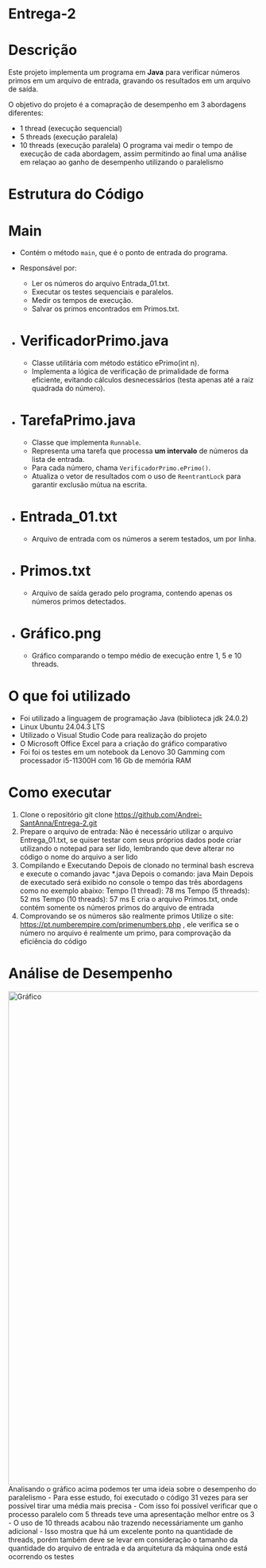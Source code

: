 # Entrega-2


# Descrição
Este projeto implementa um programa em **Java** para verificar números primos em um arquivo de entrada, gravando os resultados em um arquivo de saída.

O objetivo do projeto é a comapração de desempenho em 3 abordagens diferentes:
 - 1 thread (execução sequencial)
 - 5 threads (execução paralela)
 - 10 threads (execução paralela)
O programa vai medir o tempo de execução de cada abordagem, assim permitindo ao final uma análise em relaçao ao ganho de desempenho utilizando o paralelismo

# Estrutura do Código
# Main 
  - Contém o método `main`, que é o ponto de entrada do programa.  
  - Responsável por:
    - Ler os números do arquivo Entrada_01.txt.
    - Executar os testes sequenciais e paralelos.
    - Medir os tempos de execução.
    - Salvar os primos encontrados em Primos.txt.

- # VerificadorPrimo.java 
  - Classe utilitária com método estático ePrimo(int n).  
  - Implementa a lógica de verificação de primalidade de forma eficiente, evitando cálculos desnecessários (testa apenas até a raiz quadrada do número).

- # TarefaPrimo.java 
  - Classe que implementa `Runnable`.  
  - Representa uma tarefa que processa **um intervalo** de números da lista de entrada.  
  - Para cada número, chama `VerificadorPrimo.ePrimo()`.  
  - Atualiza o vetor de resultados com o uso de `ReentrantLock` para garantir exclusão mútua na escrita.

- # Entrada_01.txt 
  - Arquivo de entrada com os números a serem testados, um por linha.  

- # Primos.txt
  - Arquivo de saída gerado pelo programa, contendo apenas os números primos detectados.  

- # Gráfico.png  
  - Gráfico comparando o tempo médio de execução entre 1, 5 e 10 threads.
 
  
# O que foi utilizado
- Foi utilizado a linguagem de programação Java (biblioteca jdk 24.0.2)
- Linux Ubuntu  24.04.3 LTS
- Utilizado o Visual Studio Code para realização do projeto
- O Microsoft Office Excel para a criação do gráfico comparativo
- Foi foi os testes em um notebook da Lenovo 30 Gamming com processador i5-11300H com 16 Gb de memória RAM

# Como executar
1. Clone o repositório
git clone https://github.com/Andrei-SantAnna/Entrega-2.git
2. Prepare o arquivo de entrada:
Não é necessário utilizar o arquivo Entrega_01.txt, se quiser testar com seus próprios dados pode criar utilizando o notepad para ser lido, lembrando que deve alterar no código o nome do arquivo a ser lido
3. Compilando e Executando
Depois de clonado no terminal bash escreva e execute o comando
javac *.java
Depois o comando:
java Main
Depois de executado será exibido no console o tempo das três abordagens como no exemplo abaixo:
Tempo (1 thread): 78 ms
Tempo (5 threads): 52 ms
Tempo (10 threads): 57 ms
E cria o arquivo Primos.txt, onde contém somente os números primos do arquivo de entrada
4. Comprovando se os números são realmente primos
Utilize o site: https://pt.numberempire.com/primenumbers.php , ele verifica se o número no arquivo é realmente um primo, para comprovação da eficiência do código
# Análise de Desempenho
<img width="1653" height="993" alt="Gráfico" src="https://github.com/user-attachments/assets/83b4a782-267b-46d4-926e-7093991f85e4" />
Analisando o gráfico acima podemos ter uma ideia sobre o desempenho do paralelismo
- Para esse estudo, foi executado o código 31 vezes para ser possível tirar uma média mais precisa
- Com isso foi possível verificar que o processo paralelo com 5 threads teve uma apresentação melhor entre os 3
- O uso de 10 threads acabou não trazendo necessáriamente um ganho adicional
- Isso mostra que há um excelente ponto na quantidade de threads, porém também deve se levar em consideração o tamanho da quantidade do arquivo de entrada e da arquitetura da máquina onde está ocorrendo os testes
